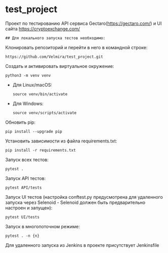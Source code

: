# test_project

Проект по тестированию API сервиса Gectaro(https://gectaro.com/) и UI сайта https://cryptoexchange.com/
```
## Для локального запуска тестов необходимо:
```
Клонировать репозиторий и перейти в него в командной строке:
```
https://github.com/Velmira/test_project.git
```
Создать и активировать виртуальное окружение:
```
python3 -m venv venv
```
- Для Linux/macOS:
    ```
    source venv/bin/activate
    ```
- Для Windows:
    ```
    source venv/scripts/activate
    ```
Обновить pip:
```
pip install --upgrade pip
```
Установить зависимости из файла requirements.txt:
```
pip install -r requirements.txt
```
Запуск всех тестов:
```
pytest .
```
Запуск API тестов:
```
pytest API/tests
```
Запуск UI тестов (настройка conftest.py предусмотрена для удаленного запуска
через Selenoid - Selenoid должен быть предварительно настроен и запущен):
```
pytest UI/tests
```
Запуск в многопоточном режиме:
```
pytest . -n {n}
```
Для удаленного запуска из Jenkins в проекте присутствует Jenkinsfile
